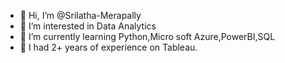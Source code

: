 - 👋 Hi, I’m @Srilatha-Merapally
- 👀 I’m interested in Data Analytics 
- 🌱 I’m currently learning Python,Micro soft Azure,PowerBI,SQL
- 💞️ I had 2+ years of experience on Tableau.
 
                                                                    
